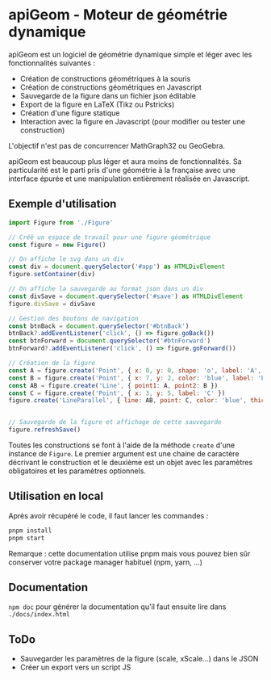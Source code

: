 # apiGeom - Moteur de géométrie dynamique

apiGeom est un logiciel de géométrie dynamique simple et léger avec les fonctionnalités suivantes :

- Création de constructions géométriques à la souris
- Création de constructions géométriques en Javascript
- Sauvegarde de la figure dans un fichier json éditable
- Export de la figure en LaTeX (Tikz ou Pstricks)
- Création d'une figure statique
- Interaction avec la figure en Javascript (pour modifier ou tester une construction)

L'objectif n'est pas de concurrencer MathGraph32 ou GeoGebra.

apiGeom est beaucoup plus léger et aura moins de fonctionnalités. Sa particularité est le parti pris d'une géométrie à la française avec une interface épurée et une manipulation entièrement réalisée en Javascript.

## Exemple d'utilisation

```js
import Figure from './Figure'

// Créé un espace de travail pour une figure géométrique
const figure = new Figure()

// On affiche le svg dans un div
const div = document.querySelector('#app') as HTMLDivElement
figure.setContainer(div)

// On affiche la sauvegarde au format json dans un div
const divSave = document.querySelector('#save') as HTMLDivElement
figure.divSave = divSave

// Gestion des boutons de navigation
const btnBack = document.querySelector('#btnBack')
btnBack?.addEventListener('click', () => figure.goBack())
const btnForward = document.querySelector('#btnForward')
btnForward?.addEventListener('click', () => figure.goForward())

// Création de la figure
const A = figure.create('Point', { x: 0, y: 0, shape: 'o', label: 'A', labelDx: -0.6, labelDy: 0.3 })
const B = figure.create('Point', { x: 7, y: 2, color: 'blue', label: 'B' })
const AB = figure.create('Line', { point1: A, point2: B })
const C = figure.create('Point', { x: 3, y: 5, label: 'C' })
figure.create('LineParallel', { line: AB, point: C, color: 'blue', thickness: 2 })


// Sauvegarde de la figure et affichage de cette sauvegarde
figure.refreshSave()
```

Toutes les constructions se font à l'aide de la méthode `create` d'une instance de `Figure`.
Le premier argument est une chaine de caractère décrivant le construction et le deuxième est un objet avec les paramètres obligatoires et les paramètres optionnels.

## Utilisation en local

Après avoir récupéré le code, il faut lancer les commandes :

```js
pnpm install
pnpm start
```

Remarque : cette documentation utilise pnpm mais vous pouvez bien sûr conserver votre package manager habituel (npm, yarn, …)

## Documentation

`npm doc` pour générer la documentation qu'il faut ensuite lire dans `./docs/index.html`

## ToDo

- Sauvegarder les paramètres de la figure (scale, xScale...) dans le JSON
- Créer un export vers un script JS

